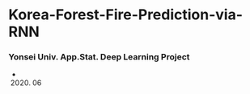 # Korea-Forest-Fire-Prediction-via-RNN

### Yonsei Univ. App.Stat. Deep Learning Project

- 2020. 06
